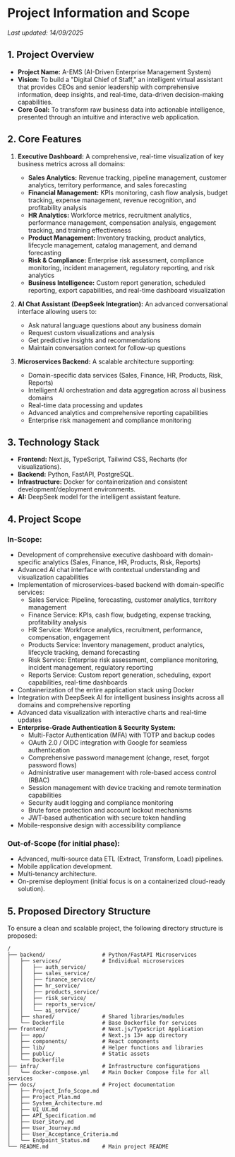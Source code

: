 # Project Information and Scope

_Last updated: 14/09/2025_

## 1. Project Overview

- **Project Name:** A-EMS (AI-Driven Enterprise Management System)
- **Vision:** To build a "Digital Chief of Staff," an intelligent virtual assistant that provides CEOs and senior leadership with comprehensive information, deep insights, and real-time, data-driven decision-making capabilities.
- **Core Goal:** To transform raw business data into actionable intelligence, presented through an intuitive and interactive web application.

## 2. Core Features

1.  **Executive Dashboard:** A comprehensive, real-time visualization of key business metrics across all domains:

    - **Sales Analytics:** Revenue tracking, pipeline management, customer analytics, territory performance, and sales forecasting
    - **Financial Management:** KPIs monitoring, cash flow analysis, budget tracking, expense management, revenue recognition, and profitability analysis
    - **HR Analytics:** Workforce metrics, recruitment analytics, performance management, compensation analysis, engagement tracking, and training effectiveness
    - **Product Management:** Inventory tracking, product analytics, lifecycle management, catalog management, and demand forecasting
    - **Risk & Compliance:** Enterprise risk assessment, compliance monitoring, incident management, regulatory reporting, and risk analytics
    - **Business Intelligence:** Custom report generation, scheduled reporting, export capabilities, and real-time dashboard visualization

2.  **AI Chat Assistant (DeepSeek Integration):** An advanced conversational interface allowing users to:

    - Ask natural language questions about any business domain
    - Request custom visualizations and analysis
    - Get predictive insights and recommendations
    - Maintain conversation context for follow-up questions

3.  **Microservices Backend:** A scalable architecture supporting:
    - Domain-specific data services (Sales, Finance, HR, Products, Risk, Reports)
    - Intelligent AI orchestration and data aggregation across all business domains
    - Real-time data processing and updates
    - Advanced analytics and comprehensive reporting capabilities
    - Enterprise risk management and compliance monitoring

## 3. Technology Stack

- **Frontend:** Next.js, TypeScript, Tailwind CSS, Recharts (for visualizations).
- **Backend:** Python, FastAPI, PostgreSQL.
- **Infrastructure:** Docker for containerization and consistent development/deployment environments.
- **AI:** DeepSeek model for the intelligent assistant feature.

## 4. Project Scope

### In-Scope:

- Development of comprehensive executive dashboard with domain-specific analytics (Sales, Finance, HR, Products, Risk, Reports)
- Advanced AI chat interface with contextual understanding and visualization capabilities
- Implementation of microservices-based backend with domain-specific services:
  - Sales Service: Pipeline, forecasting, customer analytics, territory management
  - Finance Service: KPIs, cash flow, budgeting, expense tracking, profitability analysis
  - HR Service: Workforce analytics, recruitment, performance, compensation, engagement
  - Products Service: Inventory management, product analytics, lifecycle tracking, demand forecasting
  - Risk Service: Enterprise risk assessment, compliance monitoring, incident management, regulatory reporting
  - Reports Service: Custom report generation, scheduling, export capabilities, real-time dashboards
- Containerization of the entire application stack using Docker
- Integration with DeepSeek AI for intelligent business insights across all domains and comprehensive reporting
- Advanced data visualization with interactive charts and real-time updates
- **Enterprise-Grade Authentication & Security System:**
  - Multi-Factor Authentication (MFA) with TOTP and backup codes
  - OAuth 2.0 / OIDC integration with Google for seamless authentication
  - Comprehensive password management (change, reset, forgot password flows)
  - Administrative user management with role-based access control (RBAC)
  - Session management with device tracking and remote termination capabilities
  - Security audit logging and compliance monitoring
  - Brute force protection and account lockout mechanisms
  - JWT-based authentication with secure token handling
- Mobile-responsive design with accessibility compliance

### Out-of-Scope (for initial phase):

- Advanced, multi-source data ETL (Extract, Transform, Load) pipelines.
- Mobile application development.
- Multi-tenancy architecture.
- On-premise deployment (initial focus is on a containerized cloud-ready solution).

## 5. Proposed Directory Structure

To ensure a clean and scalable project, the following directory structure is proposed:

```
/
├── backend/                  # Python/FastAPI Microservices
│   ├── services/             # Individual microservices
│   │   ├── auth_service/
│   │   ├── sales_service/
│   │   ├── finance_service/
│   │   ├── hr_service/
│   │   ├── products_service/
│   │   ├── risk_service/
│   │   ├── reports_service/
│   │   └── ai_service/
│   ├── shared/               # Shared libraries/modules
│   └── Dockerfile            # Base Dockerfile for services
├── frontend/                 # Next.js/TypeScript Application
│   ├── app/                  # Next.js 13+ app directory
│   ├── components/           # React components
│   ├── lib/                  # Helper functions and libraries
│   ├── public/               # Static assets
│   └── Dockerfile
├── infra/                    # Infrastructure configurations
│   └── docker-compose.yml    # Main Docker Compose file for all services
├── docs/                     # Project documentation
│   ├── Project_Info_Scope.md
│   ├── Project_Plan.md
│   ├── System_Architecture.md
│   ├── UI_UX.md
│   ├── API_Specification.md
│   ├── User_Story.md
│   ├── User_Journey.md
│   ├── User_Acceptance_Criteria.md
│   └── Endpoint_Status.md
└── README.md                 # Main project README
```
